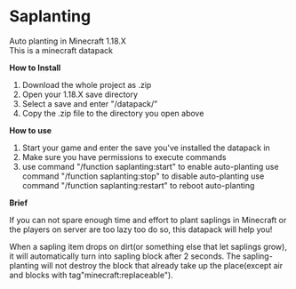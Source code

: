 # Saplanting
Auto planting in Minecraft 1.18.X  
This is a minecraft datapack

**How to Install**

1. Download the whole project as .zip
2. Open your 1.18.X save directory
3. Select a save and enter "<YourSaveName>/datapack/"
4. Copy the .zip file to the directory you open above

**How to use**

1. Start your game and enter the save you've installed the datapack in
2. Make sure you have permissions to execute commands
3. use command "/function saplanting:start" to enable auto-planting
    use command "/function saplanting:stop" to disable auto-planting
    use command "/function saplanting:restart" to reboot auto-planting

**Brief**

If you can not spare enough time and effort to plant saplings in Minecraft or the players on server are too lazy too do so, this datapack will help you!

When a sapling item drops on dirt(or something else that let saplings grow), it will automatically turn into sapling block after 2 seconds. The sapling-planting will not destroy the block that already take up the place(except air and blocks with tag"minecraft:replaceable").

